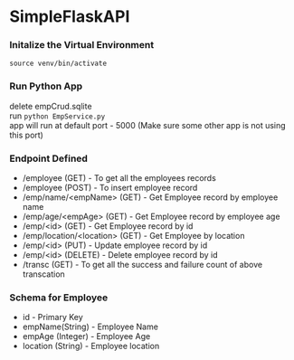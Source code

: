 # SimpleFlaskAPI

### Initalize the Virtual Environment
`source venv/bin/activate`

### Run Python App 
delete empCrud.sqlite <br>
run `python EmpService.py`<br>
app will run at default port - 5000 (Make sure some other app is not using this port)

### Endpoint Defined

- /employee (GET)  - To get all the employees records
- /employee (POST) - To insert employee record
- /emp/name/&lt;empName&gt; (GET) - Get Employee record by employee name
- /emp/age/&lt;empAge&gt; (GET) - Get Employee record by employee age
- /emp/&lt;id&gt; (GET) - Get Employee record by id
- /emp/location/&lt;location&gt; (GET) - Get Employee by location
- /emp/&lt;id&gt; (PUT) - Update employee record by id
- /emp/&lt;id&gt; (DELETE) - Delete employee record by id
- /transc (GET) -  To get all the success and failure count of above transcation
  
### Schema for Employee
 - id - Primary Key
 - empName(String) - Employee Name
 - empAge (Integer) - Employee Age
 - location (String) - Employee location
 
